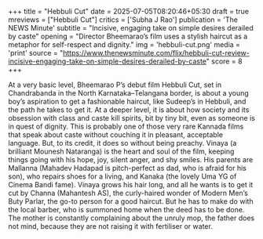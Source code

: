 +++
title = "Hebbuli Cut"
date = 2025-07-05T08:20:46+05:30
draft = true
mreviews = ["Hebbuli Cut"]
critics = ['Subha J Rao']
publication = 'The NEWS Minute'
subtitle = "Incisive, engaging take on simple desires derailed by caste"
opening = "Director Bheemarao’s film uses a stylish haircut as a metaphor for self-respect and dignity."
img = 'hebbuli-cut.png'
media = 'print'
source = "https://www.thenewsminute.com/flix/hebbuli-cut-review-incisive-engaging-take-on-simple-desires-derailed-by-caste"
score = 8
+++

At a very basic level, Bheemarao P’s debut film Hebbuli Cut, set in Chandrabanda in the North Karnataka–Telangana border, is about a young boy’s aspiration to get a fashionable haircut, like Sudeep’s in Hebbuli, and the path he takes to get it. At a deeper level, it is about how society and its obsession with class and caste kill spirits, bit by tiny bit, even as someone is in quest of dignity. This is probably one of those very rare Kannada films that speak about caste without couching it in pleasant, acceptable language. But, to its credit, it does so without being preachy. Vinaya (a brilliant Mounesh Nataranga) is the heart and soul of the film, keeping things going with his hope, joy, silent anger, and shy smiles. His parents are Mallanna (Mahadev Hadapad is pitch-perfect as dad, who is afraid for his son), who repairs shoes for a living, and Kanaka (the lovely Uma YG of Cinema Bandi fame). Vinaya grows his hair long, and all he wants is to get it cut by Channa (Mahantesh AS), the curly-haired wonder of Modern Men’s Buty Parlar, the go-to person for a good haircut. But he has to make do with the local barber, who is summoned home when the deed has to be done. The mother is constantly complaining about the unruly mop, the father does not mind, because they are not raising it with fertiliser or water.
